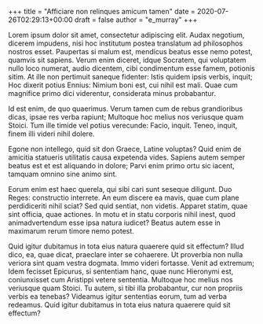 +++
title = "Afficiare non relinques amicum tamen"
date = 2020-07-26T02:29:13+00:00
draft = false
author = "e_murray"
+++

Lorem ipsum dolor sit amet, consectetur adipiscing elit. Audax negotium,
dicerem impudens, nisi hoc institutum postea translatum ad philosophos nostros
esset. Paupertas si malum est, mendicus beatus esse nemo potest, quamvis sit
sapiens. Verum enim diceret, idque Socratem, qui voluptatem nullo loco numerat,
audio dicentem, cibi condimentum esse famem, potionis sitim. At ille non
pertimuit saneque fidenter: Istis quidem ipsis verbis, inquit; Hoc dixerit
potius Ennius: Nimium boni est, cui nihil est mali. Quae cum magnifice primo
dici viderentur, considerata minus probabantur.

Id est enim, de quo quaerimus. Verum tamen cum de rebus grandioribus dicas,
ipsae res verba rapiunt; Multoque hoc melius nos veriusque quam Stoici. Tum
ille timide vel potius verecunde: Facio, inquit. Teneo, inquit, finem illi
videri nihil dolere.

Egone non intellego, quid sit don Graece, Latine voluptas? Quid enim de
amicitia statueris utilitatis causa expetenda vides. Sapiens autem semper
beatus est et est aliquando in dolore; Parvi enim primo ortu sic iacent,
tamquam omnino sine animo sint.

Eorum enim est haec querela, qui sibi cari sunt seseque diligunt. Duo Reges:
constructio interrete. An eum discere ea mavis, quae cum plane perdidiceriti
nihil sciat? Sed quid sentiat, non videtis. Apparet statim, quae sint officia,
quae actiones. In motu et in statu corporis nihil inest, quod animadvertendum
esse ipsa natura iudicet? Beatus autem esse in maximarum rerum timore nemo
potest.

Quid igitur dubitamus in tota eius natura quaerere quid sit effectum? Illud
dico, ea, quae dicat, praeclare inter se cohaerere. Ut proverbia non nulla
veriora sint quam vestra dogmata. Immo videri fortasse. Venit ad extremum; Idem
fecisset Epicurus, si sententiam hanc, quae nunc Hieronymi est, coniunxisset
cum Aristippi vetere sententia. Multoque hoc melius nos veriusque quam Stoici.
Tu autem, si tibi illa probabantur, cur non propriis verbis ea tenebas?
Videamus igitur sententias eorum, tum ad verba redeamus. Quid igitur dubitamus
in tota eius natura quaerere quid sit effectum?
